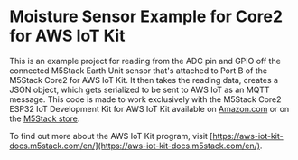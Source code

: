 # Moisture Sensor Example for Core2 for AWS IoT Kit
This is an example project for reading from the ADC pin and GPIO off the connected M5Stack Earth Unit sensor that's attached to Port B of the M5Stack Core2 for AWS IoT Kit. It then takes the reading data, creates a JSON object, which gets serialized to be sent to AWS IoT as an MQTT message. This code is made to work exclusively with the M5Stack Core2 ESP32 IoT Development Kit for AWS IoT Kit available on [Amazon.com](https://www.amazon.com/dp/B08VGRZYJR) or on the [M5Stack store](https://m5stack.com/products/m5stack-core2-esp32-iot-development-kit-for-aws-iot-kit).

To find out more about the AWS IoT Kit program, visit [https://aws-iot-kit-docs.m5stack.com/en/](https://aws-iot-kit-docs.m5stack.com/en/).